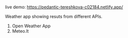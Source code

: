live demo: https://pedantic-tereshkova-c02184.netlify.app/


Weather app showing resuts from different APIs. 
1. Open Weather App
2. Meteo.lt
